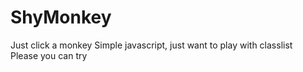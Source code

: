 # ShyMonkey
Just click a monkey
Simple javascript, just want to play with classlist\
Please you can try
